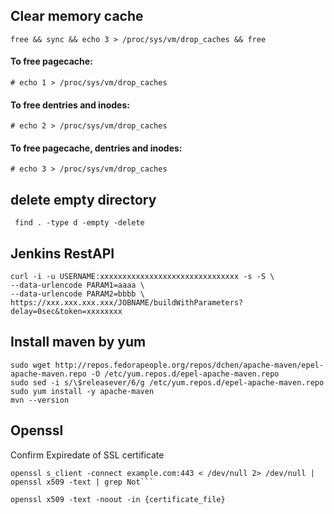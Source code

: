 ## Clear memory cache

````
free && sync && echo 3 > /proc/sys/vm/drop_caches && free
````
 
#### To free pagecache:

````
# echo 1 > /proc/sys/vm/drop_caches
````


#### To free dentries and inodes:

````
# echo 2 > /proc/sys/vm/drop_caches
````

#### To free pagecache, dentries and inodes:

````
# echo 3 > /proc/sys/vm/drop_caches
````

## delete empty directory

````
 find . -type d -empty -delete
````

## Jenkins RestAPI

````
curl -i -u USERNAME:xxxxxxxxxxxxxxxxxxxxxxxxxxxxxxx -s -S \
--data-urlencode PARAM1=aaaa \
--data-urlencode PARAM2=bbbb \
https://xxx.xxx.xxx.xxx/JOBNAME/buildWithParameters?delay=0sec&token=xxxxxxxx
````

## Install maven by yum

````
sudo wget http://repos.fedorapeople.org/repos/dchen/apache-maven/epel-apache-maven.repo -O /etc/yum.repos.d/epel-apache-maven.repo
sudo sed -i s/\$releasever/6/g /etc/yum.repos.d/epel-apache-maven.repo
sudo yum install -y apache-maven
mvn --version
````

## Openssl

Confirm Expiredate of SSL certificate
```
openssl s_client -connect example.com:443 < /dev/null 2> /dev/null | openssl x509 -text | grep Not```

openssl x509 -text -noout -in {certificate_file}


